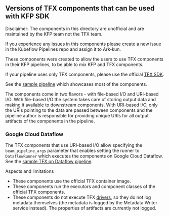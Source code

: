 ## Versions of TFX components that can be used with KFP SDK

Disclaimer: The components in this directory are unofficial and are maintained by the KFP team not the TFX team.

If you experience any issues in this components please create a new issue in the Kubeflow Pipelines repo and assign it to Ark-kun.

These components were created to allow the users to use TFX components in their KFP pipelines, to be able to mix KFP and TFX components.

If your pipeline uses only TFX components, please use the official [TFX SDK](https://www.tensorflow.org/tfx/tutorials/tfx/cloud-ai-platform-pipelines).

See the [sample pipeline](_samples/TFX_pipeline.ipynb) which showcases most of the components.

The components come in two flavors - with file-based I/O and URI-based I/O. With file-based I/O the system takes care of storing output data and making it available to downstream components.
With URI-based I/O, only the URIs pointing to the data are passed between components and the pipeline author is responsible for providing unique URIs for all output artifacts of the components in the pipeline.

### Google Cloud Dataflow

The TFX components that use URI-based I/O allow specifying the `beam_pipeline_args` parameter that enables setting the runner to `DataflowRunner` which executes the components on Google Cloud Dataflow.
See the [sample TFX on Dataflow pipeline](_samples/TFX_Dataflow_pipeline.ipynb).


Aspects and limitations
* These components use the official TFX container image.
* These components run the executors and component classes of the official TFX components.
* These components do not execute TFX [drivers](https://www.tensorflow.org/tfx/api_docs/python/tfx/components/base/base_driver), so they do not log metadata themselves (the metadata is logged by the Metadata Writer service instead). The properties of artifacts are currently not logged.
